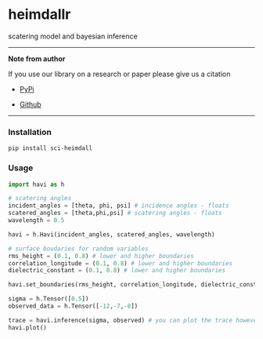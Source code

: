 # heimdallr
scatering model and bayesian inference

---
**Note from author**

If you use our library on a research or paper please give us a citation

- [PyPi](https://pypi.org/project/havi/)

- [Github](https://github.com/bjornaer/havi)

---

### Installation

    pip install sci-heimdall

### Usage

```python
import havi as h

# scatering angles
incident_angles = [theta, phi, psi] # incidence angles - floats
scatered_angles = [theta,phi,psi] # scatering angles - floats
wavelength = 0.5

havi = h.Havi(incident_angles, scatered_angles, wavelength)

# surface boudaries for random variables
rms_height = (0.1, 0.8) # lower and higher boundaries
correlation_longitude = (0.1, 0.8) # lower and higher boundaries
dielectric_constant = (0.1, 0.8) # lower and higher boundaries

havi.set_boundaries(rms_height, correlation_longitude, dielectric_constant)

sigma = h.Tensor([0.5])
observed_data = h.Tensor([-12,-7,-8])

trace = havi.inference(sigma, observed) # you can plot the trace however you want OR
havi.plot()
```
